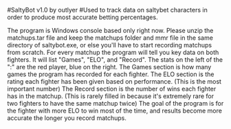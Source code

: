 #SaltyBot v1.0 by outlyer
#Used to track data on saltybet characters in order to produce most accurate betting percentages.

The program is Windows console based only right now.
Please unzip the matchups.tar file and keep the matchups folder and mmr file in the same directory of saltybot.exe, or else you'll have to start recording matchups from scratch.
For every matchup the program will tell you key data on both fighters. It will list "Games", "ELO", and "Record".
The stats on the left of the ":" are the red player, blue on the right.
The Games section is how many games the program has recorded for each fighter.
The ELO section is the rating each fighter has been given based on performance. (This is the most important number)
The Record section is the number of wins each fighter has in the matchup. (This is rarely filled in because it's extremely rare for two fighters to have the same matchup twice)
The goal of the program is for the fighter with more ELO to win most of the time, and results become more accurate the longer you record matchups.
